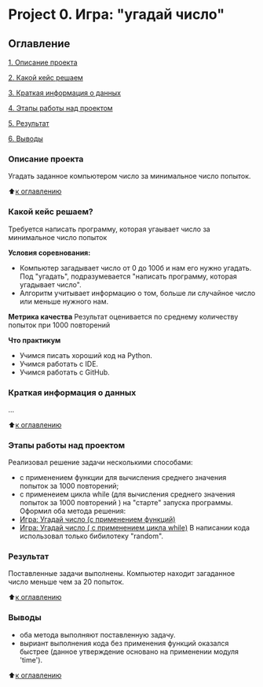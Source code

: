 # Project 0. Игра: "угадай число"


## Оглавление
[1. Описание проекта](https://github.com/Danil-Obryadin/Data_Science/blob/main/Project%200/README.md#Описание-проекта)

[2. Какой кейс решаем](https://github.com/Danil-Obryadin/Data_Science/blob/main/Project%200/README.md#Какой-кейс-решаем)

[3. Краткая информация о данных](https://github.com/Danil-Obryadin/Data_Science/blob/main/Project%200/README.md#Краткая-информация-о-данных)

[4. Этапы работы над проектом](https://github.com/Danil-Obryadin/Data_Science/blob/main/Project%200/README.md#Этапы-работы-над-проектом)

[5. Результат](https://github.com/Danil-Obryadin/Data_Science/blob/main/Project%200/README.md#Результат)

[6. Выводы](https://github.com/Danil-Obryadin/Data_Science/blob/main/Project%200/README.md#Выводы)


### Описание проекта
Угадать заданное компьютером число за минимальное число попыток.

:arrow_up:[к оглавлению](https://github.com/Danil-Obryadin/Data_Science/blob/main/Project%200/README.md#Оглавление)


### Какой кейс решаем?
Требуется написать программу, которая угаывает число за минимальное число попыток

**Условия соревнования:**
- Компьютер загадывает число от 0 до 100б и нам его нужно угадать. Под "угадать", подразумевается "написать
программу, которая угадывает число".
- Алгоритм учитывает информацию о том, больше ли случайное число или меньше нужного нам.

**Метрика качества**
Результат оценивается по среднему количеству попыток при 1000 повторений

**Что практикум**
- Учимся писать хороший код на Python.
- Учимся работать с IDE.
- Учимся работать с GitHub.


### Краткая информация о данных
...


:arrow_up:[к оглавлению](https://github.com/Danil-Obryadin/Data_Science/blob/main/Project%200/README.md#Оглавление)

### Этапы работы над проектом
Реализовал решение задачи несколькими способами:
- с применением функции для вычисления среднего значения попыток за 1000 повторений;
- с применеием цикла while (для вычисления среднего значения попыток за 1000 повторений ) на "старте" запуска программы.
Оформил оба метода решения:
- [Игра: Угадай число (с применением функций)](https://github.com/Danil-Obryadin/Data_Science/blob/main/Project%200/Game.py)
- [Игра: Угадай число ( с применением цикла while)](https://github.com/Danil-Obryadin/Data_Science/blob/main/Project%200/Game_while.py)
В написании кода использовал только бибилотеку "random".


### Результат
Поставленные задачи выполнены. Компьютер находит загаданное число меньше чем за 20 попыток.

:arrow_up:[к оглавлению](https://github.com/Danil-Obryadin/Data_Science/blob/main/Project%200/README.md#Оглавление)

### Выводы
- оба метода выполняют поставленную задачу.
- выриант выполнения кода без применения функций оказался быстрее (данное утверждение основано на применении модуля 'time').

:arrow_up:[к оглавлению](https://github.com/Danil-Obryadin/Data_Science/blob/main/Project%200/README.md#Оглавление)

